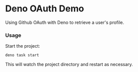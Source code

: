 # Deno OAuth Demo

Using Github OAuth with Deno to retrieve a user's profile.

### Usage

Start the project:

```
deno task start
```

This will watch the project directory and restart as necessary.
